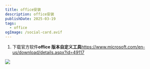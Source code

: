 ```yaml
---
title: office安装
description: office安装
publishDate: 2025-03-19
tags:
  - office
ogImage: /social-card.avif
---
```

1. 下载官方软件**office 版本自定义工具**<https://www.microsoft.com/en-us/download/details.aspx?id=49117>

![](/assets/images/微信截图_20250307121647.png)
